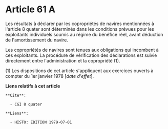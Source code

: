 # Article 61 A

Les résultats à déclarer par les copropriétés de navires mentionnées à l'article 8 quater sont déterminés dans les conditions
prévues pour les exploitants individuels soumis au régime du bénéfice réel, avant déduction de l'amortissement du navire.

Les copropriétés de navires sont tenues aux obligations qui incombent à ces exploitants. La procédure de vérification des
déclarations est suivie directement entre l'administration et la copropriété (1).

(1)  Les dispositions de cet article s'appliquent aux exercices ouverts à compter du 1er janvier 1978 [*date d'effet*].

**Liens relatifs à cet article**

	**Cite**:

	  - CGI 8 quater

	**Liens**:

	  - HISTO: EDITION 1979-07-01
